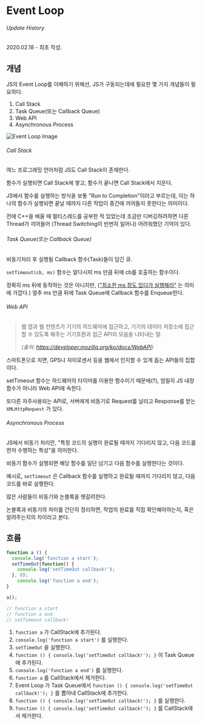 # Event Loop

###### Update History

2020.02.18 - 최초 작성.





## 개념

JS의 Event Loop를 이해하기 위해선, JS가 구동되는데에 필요한 몇 가지 개념들이 필요하다.

1. Call Stack
2. Task Queue(또는 Callback Queue)
3. Web API
4. Asynchronous Process



![Event Loop Image](https://miro.medium.com/max/2048/1*4lHHyfEhVB0LnQ3HlhSs8g.png)

###### Call Stack

여느 프로그래밍 언어처럼 JS도 Call Stack이 존재한다.

함수가 실행되면 Call Stack에 쌓고, 함수가 끝나면 Call Stack에서 지운다.

JS에서 함수를 실행하는 방식을 보통 "Run to Completion"이라고 부르는데,
이는 하나의 함수가 실행되면 끝날 때까지 다른 작업이 중간에 끼어들지 못한다는 의미이다.

전에 C++을 배울 때 멀티스레드를 공부한 적 있었는데
조금만 디버깅하려하면 다른 Thread가 끼어들어 (Thread Switching이 빈번히 일어나) 어려워했던 기억이 있다.



###### Task Queue(또는 Callback Queue)

비동기처리 후 실행될 Callback 함수(Task)들이 담긴 큐.

`setTimeout(cb, ms)` 함수는 알다시피 ms 만큼 뒤에 cb를 호출하는 함수이다.

정확히 ms 뒤에 동작하는 것은 아니지만,
(<u>"최소한 ms 정도 있다가 실행해라"</u> 는 의미에 가깝다.)
얼추 ms 만큼 뒤에 Task Queue에 Callback 함수를 Enqueue한다.



###### Web API

> 웹 앱과 웹 컨텐츠가 기기의 하드웨어에 접근하고,
> 기기의 데이터 저장소에 접근할 수 있도록 해주는 기기호환과 접근 API의 모음을 나타내는 말.
>
> *(출처: https://developer.mozilla.org/ko/docs/WebAPI)*

스마트폰으로 치면, GPS나 자이로센서 등을 웹에서 인지할 수 있게 돕는 API들의 집합이다.

setTimeout 함수는 하드웨어의 타이머를 이용한 함수이기 때문에(?),
엄밀히 JS 내장 함수가 아니라 Web API에 속한다.

또다른 자주사용되는 API로,
서버에게 비동기로 Request를 날리고 Response를 받는 `XMLHttpRequest` 가 있다.



###### Asynchronous Process

JS에서 비동기 처리란,
"특정 코드의 실행이 완료될 때까지 기다리지 않고, 다음 코드를 먼저 수행하는 특성"을 의미한다.

비동기 함수가 실행되면 해당 함수를 일단 넘기고 다음 함수를 실행한다는 것이다.

예시로, `setTimeout` 은 Callback 함수를 실행하고 완료될 때까지 기다리지 않고,
다음 코드를 바로 실행한다.

많은 사람들이 비동기와 논블록을 헷갈려한다.

논블록과 비동기의 차이를 간단히 정리하면,
작업의 완료를 직접 확인해야하는지, 혹은 알려주는지의 차이라고 본다.



## 흐름

```javascript
function a () {
  console.log('function a start');
  setTimeOut(function() {
    console.log('setTimeOut callback!');
  }, 0);
	console.log('function a end');
}

a();

// function a start
// function a end
// setTimeout callback!
```

1. `function a` 가 CallStack에 추가된다.
2. `console.log('function a start')` 를 실행한다.
3. `setTimeOut` 을 실행한다.
4. `function () { console.log('setTimeOut callback!'); }` 이 Task Queue에 추가된다.
5. `console.log('function a end')` 를 실행한다.
6. `function a` 를 CallStack에서 제거한다.
7. Event Loop 가 Task Queue에서 `function () { console.log('setTimeOut callback!'); }` 를 뽑아내 CallStack에 추가한다.
8. `function () { console.log('setTimeOut callback!'); }` 를 실행한다.
9. `function () { console.log('setTimeOut callback!'); }` 를 CallStack에서 제거한다.